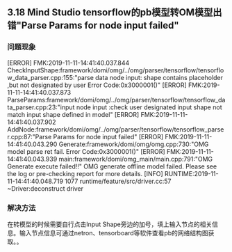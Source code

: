 ## 3.18 Mind Studio tensorflow的pb模型转OM模型出错"Parse Params for node input failed"
### 问题现象
[ERROR] FMK:2019-11-11-14:41:40.037.844 CheckInputShape:framework/domi/omg/../omg/parser/tensorflow/tensorflow_data_parser.cpp:155:"parse data node input: shape contains placeholder ,but not designated by user Error Code:0x3000001()"
[ERROR] FMK:2019-11-11-14:41:40.037.873 ParseParams:framework/domi/omg/../omg/parser/tensorflow/tensorflow_data_parser.cpp:23:"input node input :check user designated input shape not match input shape defined in model"
[ERROR] FMK:2019-11-11-14:41:40.037.902 AddNode:framework/domi/omg/../omg/parser/tensorflow/tensorflow_parser.cpp:87:"Parse Params for node input failed"
[ERROR] FMK:2019-11-11-14:41:40.043.290 Generate:framework/domi/omg/omg.cpp:730:"OMG model parse ret fail. Error Code:0x3000001()"
[ERROR] FMK:2019-11-11-14:41:40.043.939 main:framework/domi/omg_main/main.cpp:791:"OMG Generate execute failed!!"
OMG generate offline model failed. Please see the log or pre-checking report for more details.
[INFO] RUNTIME:2019-11-11-14:41:40.048.719 1077 runtime/feature/src/driver.cc:57 ~Driver:deconstruct driver
### 解决方法
在转模型的时候需要自行点击Input Shape旁边的加号，填上输入节点的相关信息。输入节点信息可通过netron、tensorboard等软件查看pb的网络结构图获取。。

